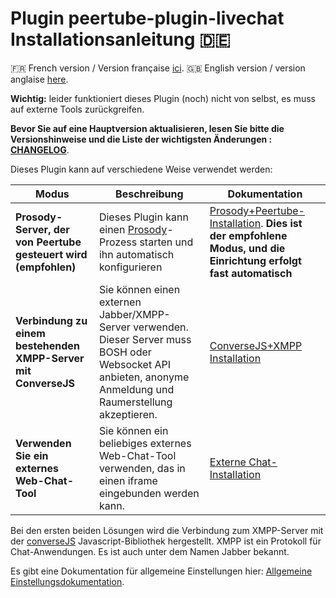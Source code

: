 # Plugin peertube-plugin-livechat Installationsanleitung 🇩🇪

🇫🇷 French version / Version française [ici](./installation.fr.md).
🇬🇧 English version / version anglaise [here](./installation.md).

**Wichtig:** leider funktioniert dieses Plugin (noch) nicht von selbst, es muss auf externe Tools zurückgreifen.

**Bevor Sie auf eine Hauptversion aktualisieren, lesen Sie bitte die Versionshinweise und die Liste der wichtigsten Änderungen : [CHANGELOG](CHANGELOG.md)**.

Dieses Plugin kann auf verschiedene Weise verwendet werden:

| Modus | Beschreibung | Dokumentation
---|---|---
**Prosody-Server, der von Peertube gesteuert wird (empfohlen)** | Dieses Plugin kann einen [Prosody](https://prosody.im)-Prozess starten und ihn automatisch konfigurieren | [Prosody+Peertube-Installation](./prosody.md). **Dies ist der empfohlene Modus, und die Einrichtung erfolgt fast automatisch**
**Verbindung zu einem bestehenden XMPP-Server mit ConverseJS** | Sie können einen externen Jabber/XMPP-Server verwenden. Dieser Server muss BOSH oder Websocket API anbieten, anonyme Anmeldung und Raumerstellung akzeptieren. | [ConverseJS+XMPP Installation](./conversejs.md)
**Verwenden Sie ein externes Web-Chat-Tool** | Sie können ein beliebiges externes Web-Chat-Tool verwenden, das in einen iframe eingebunden werden kann. | [Externe Chat-Installation](./external.md)

Bei den ersten beiden Lösungen wird die Verbindung zum XMPP-Server mit der [converseJS](https://conversejs.org/) Javascript-Bibliothek hergestellt.
XMPP ist ein Protokoll für Chat-Anwendungen. Es ist auch unter dem Namen Jabber bekannt.

Es gibt eine Dokumentation für allgemeine Einstellungen hier: [Allgemeine Einstellungsdokumentation](./common.md).
